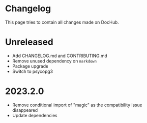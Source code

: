 # Changelog

This page tries to contain all changes made on DocHub.

# Unreleased

 * Add CHANGELOG.md and CONTRIBUTING.md
 * Remove unused dependency on `markdown`
 * Package upgrade
 * Switch to psycopg3

# 2023.2.0

 * Remove conditional import of "magic" as the compatibility issue disappeared
 * Update dependencies
